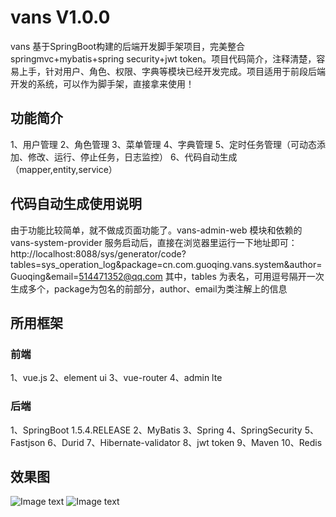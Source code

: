# vans V1.0.0
vans 基于SpringBoot构建的后端开发脚手架项目，完美整合springmvc+mybatis+spring security+jwt token。项目代码简介，注释清楚，容易上手，针对用户、角色、权限、字典等模块已经开发完成。项目适用于前段后端开发的系统，可以作为脚手架，直接拿来使用！

## 功能简介
  1、用户管理
  2、角色管理
  3、菜单管理
  4、字典管理
  5、定时任务管理（可动态添加、修改、运行、停止任务，日志监控）
  6、代码自动生成（mapper,entity,service）

## 代码自动生成使用说明
  由于功能比较简单，就不做成页面功能了。vans-admin-web 模块和依赖的 vans-system-provider 服务启动后，直接在浏览器里运行一下地址即可：
http://localhost:8088/sys/generator/code?tables=sys_operation_log&package=cn.com.guoqing.vans.system&author=Guoqing&email=514471352@qq.com
  其中，tables 为表名，可用逗号隔开一次生成多个，package为包名的前部分，author、email为类注解上的信息

## 所用框架
### 前端
  1、vue.js
  2、element ui
  3、vue-router
  4、admin lte
### 后端
  1、SpringBoot 1.5.4.RELEASE
  2、MyBatis
  3、Spring
  4、SpringSecurity
  5、Fastjson
  6、Durid
  7、Hibernate-validator
  8、jwt token
  9、Maven
  10、Redis

## 效果图
 ![Image text](https://github.com/coderliguoqing/vans/master/vans-admin-web/src/main/webapp/img/view_2.png)
 ![Image text](https://github.com/coderliguoqing/vans/master/vans-admin-web/src/main/webapp/img/view_1.png)
